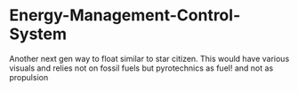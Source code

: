 # Energy-Management-Control-System
Another next gen way to float similar to star citizen. This would have various visuals and relies not on fossil fuels but pyrotechnics as fuel! and not as propulsion
